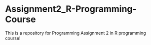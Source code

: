 # Assignment2_R-Programming-Course
This is a repository for Programming Assignment 2 in R programming course!
